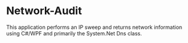 # Network-Audit
This application performs an IP sweep and returns network information using C#/WPF and primarily the System.Net Dns class.
